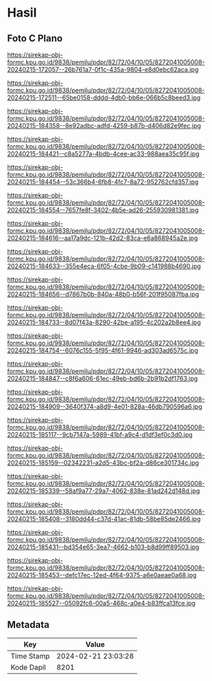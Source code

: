 # Hasil

## Foto C Plano

https://sirekap-obj-formc.kpu.go.id/9838/pemilu/pdpr/82/72/04/10/05/8272041005008-20240215-172057--26b761a7-0f1c-435a-9804-e8d0ebc62aca.jpg

https://sirekap-obj-formc.kpu.go.id/9838/pemilu/pdpr/82/72/04/10/05/8272041005008-20240215-172511--65be0158-dddd-4db0-bb6e-066b5c8beed3.jpg

https://sirekap-obj-formc.kpu.go.id/9838/pemilu/pdpr/82/72/04/10/05/8272041005008-20240215-184358--8e92adbc-adfd-4259-b87b-d406d82e9fec.jpg

https://sirekap-obj-formc.kpu.go.id/9838/pemilu/pdpr/82/72/04/10/05/8272041005008-20240215-184421--c8a5277a-4bdb-4cee-ac33-988aea35c95f.jpg

https://sirekap-obj-formc.kpu.go.id/9838/pemilu/pdpr/82/72/04/10/05/8272041005008-20240215-184454--53c366b4-6fb8-4fc7-8a72-952762cfd357.jpg

https://sirekap-obj-formc.kpu.go.id/9838/pemilu/pdpr/82/72/04/10/05/8272041005008-20240215-184554--7657fe8f-3402-4b5e-ad26-255930981381.jpg

https://sirekap-obj-formc.kpu.go.id/9838/pemilu/pdpr/82/72/04/10/05/8272041005008-20240215-184616--aa17a9dc-121b-42d2-83ca-e6a868945a2e.jpg

https://sirekap-obj-formc.kpu.go.id/9838/pemilu/pdpr/82/72/04/10/05/8272041005008-20240215-184633--355e4eca-6f05-4cbe-9b09-c141988b4690.jpg

https://sirekap-obj-formc.kpu.go.id/9838/pemilu/pdpr/82/72/04/10/05/8272041005008-20240215-184656--d7867b0b-840a-48b0-b56f-201f95087fba.jpg

https://sirekap-obj-formc.kpu.go.id/9838/pemilu/pdpr/82/72/04/10/05/8272041005008-20240215-184733--8d07f43a-8290-42be-a195-4c202a2b8ee4.jpg

https://sirekap-obj-formc.kpu.go.id/9838/pemilu/pdpr/82/72/04/10/05/8272041005008-20240215-184754--6076c155-5f95-4f61-9946-ad303ad6575c.jpg

https://sirekap-obj-formc.kpu.go.id/9838/pemilu/pdpr/82/72/04/10/05/8272041005008-20240215-184847--c8f6a606-61ec-49eb-bd6b-2b91b2df1763.jpg

https://sirekap-obj-formc.kpu.go.id/9838/pemilu/pdpr/82/72/04/10/05/8272041005008-20240215-184909--3640f374-a8d9-4e01-828a-46db790596a6.jpg

https://sirekap-obj-formc.kpu.go.id/9838/pemilu/pdpr/82/72/04/10/05/8272041005008-20240215-185117--9cb7147a-5989-41bf-a9c4-d1df3ef0c3d0.jpg

https://sirekap-obj-formc.kpu.go.id/9838/pemilu/pdpr/82/72/04/10/05/8272041005008-20240215-185159--02342231-a2d5-43bc-bf2a-d86ce301734c.jpg

https://sirekap-obj-formc.kpu.go.id/9838/pemilu/pdpr/82/72/04/10/05/8272041005008-20240215-185339--58af9a77-29a7-4062-838e-81ad242d148d.jpg

https://sirekap-obj-formc.kpu.go.id/9838/pemilu/pdpr/82/72/04/10/05/8272041005008-20240215-185408--3180dd44-c37d-41ac-81db-58be85de2466.jpg

https://sirekap-obj-formc.kpu.go.id/9838/pemilu/pdpr/82/72/04/10/05/8272041005008-20240215-185431--bd354e65-3ea7-4662-b103-b8d99ff89503.jpg

https://sirekap-obj-formc.kpu.go.id/9838/pemilu/pdpr/82/72/04/10/05/8272041005008-20240215-185453--defc17ec-12ed-4f64-9375-a6e0aeae0a68.jpg

https://sirekap-obj-formc.kpu.go.id/9838/pemilu/pdpr/82/72/04/10/05/8272041005008-20240215-185527--05092fc6-00a5-468c-a0e4-b83ffca13fce.jpg


## Metadata

| Key        | Value               |
| ---------- | ------------------- |
| Time Stamp | 2024-02-21 23:03:28 |
| Kode Dapil | 8201                |



